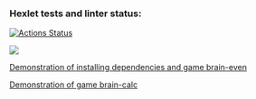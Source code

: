 ### Hexlet tests and linter status:
[![Actions Status](https://github.com/AngelloUI/php-project-45/actions/workflows/hexlet-check.yml/badge.svg)](https://github.com/AngelloUI/php-project-45/actions)

<a href="https://codeclimate.com/github/AngelloUI/php-project-45/maintainability"><img src="https://api.codeclimate.com/v1/badges/38958532308839aad62d/maintainability" /></a>

<a href="https://asciinema.org/a/8nQkIciXMb7x62EhpftH006uJ">Demonstration of installing dependencies and game brain-even</a>

<a href="https://asciinema.org/a/6A4tVzGUp4p9FI4eRPVtujXHq">Demonstration of game brain-calc</a>
